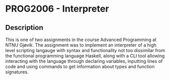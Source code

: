 # PROG2006 - Interpreter

## Description
This is one of two assignments in the course Advanced Programming at NTNU Gjøvik. The assignment was to implement an interpreter of a high level 
scripting langauge with syntax and functionality not too dissimilar from the functional programming language Haskell, along with a CLI tool allowing
interacting with the language through declaring variables, inputting lines of code and using commands to get information about types and function signatures.
